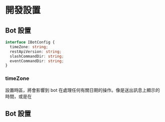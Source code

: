 # 開發設置

## Bot 設置

```ts
interface IBotConfig {
  timeZone: string;
  restApiVersion: string;
  slashCommandDir: string;
  eventCommandDir: string;
}
```

### timeZone

設置時區，將會影響到 bot 在處理任何有關日期的操作。像是送出訊息上顯示的時間，或是在

## Bot 設置
